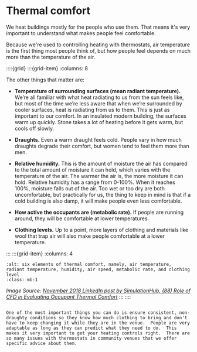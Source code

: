 # Thermal comfort

We heat buildings mostly for the people who use them. That means it's very important to understand what makes people feel comfortable.

Because we're used to controlling heating with thermostats, air temperature is the first thing most people think of, but how people feel depends on much more than the temperature of the air.

::::{grid} 
:::{grid-item}
:columns: 8

The other things that matter are:


- **Temperature of surrounding surfaces (mean radiant temperature).**  We’re all familiar with what heat radiating to us from the sun feels like, but most of the time we’re less aware that when we’re surrounded by cooler surfaces, heat is radiating from us to them. This is just as important to our comfort.   In an insulated modern building, the surfaces warm up quickly. Stone takes a lot of heating before it gets warm, but cools off slowly. 

- **Draughts.** Even a warm draught feels cold.  People vary in how much draughts degrade their comfort, but women tend to feel them more than men.  

- **Relative humidity.** This is the amount of moisture the air has compared to the total amount of moisture it can hold, which varies with the temperature of the air.  The warmer the air is, the more moisture it can hold.  Relative humidity has a range from 0-100%.  When it reaches 100%, moisture falls out of the air.  Too wet or too dry are both uncomfortable, but practically for us, the thing to keep in mind is that if a cold building is also damp, it will make people even less comfortable.  

- **How active the occupants are (metabolic rate).**  If people are running around, they will be comfortable at lower temperatures.  

- **Clothing levels.** Up to a point, more layers of clothing and materials like wool that trap air will also make people comfortable at a lower temperature.  


:::
:::{grid-item}
:columns: 4
```{image} ../images/ashrae-thermal-comfort.png
:alt: six elements of thermal comfort, namely, air temperature, radiant temperature, humidity, air speed, metabolic rate, and clothing level
:class: mb-1
```
*Image Source: [November 2018 LinkedIn post by SimulationHub, (88) Role of CFD in Evaluating Occupant Thermal Comfort](https://www.linkedin.com/pulse/role-cfd-evaluating-occupant-thermal-comfort-sandip-jadhav/)*
:::
::::




```{admonition} Top Comfort Tip

One of the most important things you can do is ensure consistent, non-draughty conditions so they know how much clothing to bring and don't have to keep changing it while they are in the venue.  People are very adaptable as long as they can predict what they need to do.  This makes it very important to get your heating controls right.  There are so many issues with thermostats in community venues that we offer specific advice about them.


```



[comment]: # (:TODO: link to how to check whether your thermostat is working; how to choose a thermostat)

